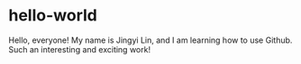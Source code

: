 # hello-world
Hello, everyone!
My name is Jingyi Lin, and I am learning how to use Github. Such an interesting and exciting work!
